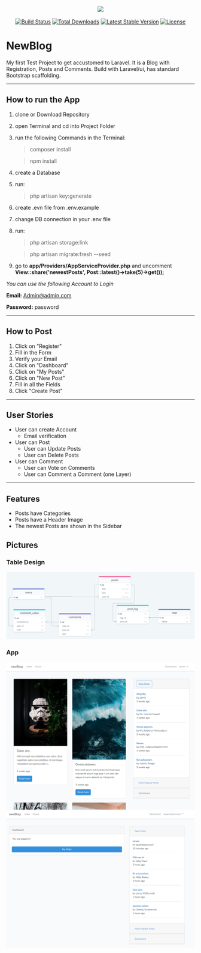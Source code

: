 <p align="center"><a href="https://laravel.com" target="_blank"><img src="https://raw.githubusercontent.com/laravel/art/master/logo-lockup/5%20SVG/2%20CMYK/1%20Full%20Color/laravel-logolockup-cmyk-red.svg" width="400"></a></p>

<p align="center">
<a href="https://travis-ci.org/laravel/framework"><img src="https://travis-ci.org/laravel/framework.svg" alt="Build Status"></a>
<a href="https://packagist.org/packages/laravel/framework"><img src="https://img.shields.io/packagist/dt/laravel/framework" alt="Total Downloads"></a>
<a href="https://packagist.org/packages/laravel/framework"><img src="https://img.shields.io/packagist/v/laravel/framework" alt="Latest Stable Version"></a>
<a href="https://packagist.org/packages/laravel/framework"><img src="https://img.shields.io/packagist/l/laravel/framework" alt="License"></a>
</p>

# NewBlog
My first Test Project to get accustomed to Laravel. It is a Blog with Registration, Posts and Comments. Build with Laravel/ui, has standard Bootstrap scaffolding.

---

## How to run the App
1. clone or Download Repository
2. open Terminal and cd into Project Folder
3. run the following Commands in the Terminal:
   >composer install 

   >npm install
4. create a Database
5. run:
   >php artisan key:generate
6. create .evn file from .env.example
7. change DB connection in your .env file
8. run:
   >php artisan storage:link
   
   >php artisan migrate:fresh --seed
   
9. go to **app/Providers/AppServiceProvider.php** and uncomment **View::share('newestPosts', Post::latest()->take(5)->get());**

*You can use the following Account to Login*

**Email:** Admin@admin.com

**Password:** password


---
## How to Post
1. Click on "Register"
2. Fill in the Form
3. Verify your Email
4. Click on "Dashboard"
5. Click on "My Posts"
6. Click on "New Post"
7. Fill in all the Fields
8. Click "Create Post"
---
## User Stories
- User can create Account
  - Email verification
- User can Post
  - User can Update Posts
  - User can Delete Posts
- User can Comment
  - User can Vote on Comments
  - User can Comment a Comment (one Layer)
---
## Features
- Posts have Categories
- Posts have a Header Image
- The newest Posts are shown in the Sidebar

## Pictures
### Table Design
![Tables](Screenshot%20(13).png)

### App
![Tables](Screenshot%20(11).png)
![Tables](Screenshot%20(12).png)
